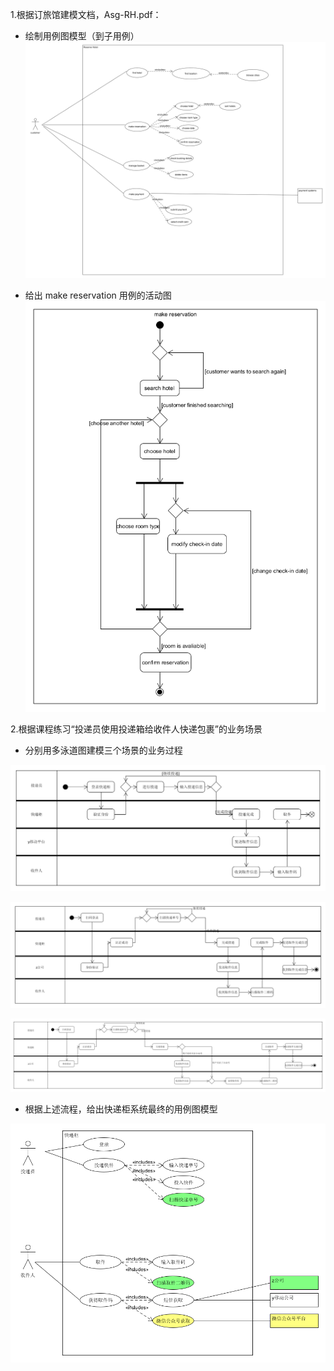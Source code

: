 1.根据订旅馆建模文档，Asg-RH.pdf：

* 绘制用例图模型（到子用例）
![](https://github.com/sysu16340234/swsad/blob/master/pics/7/reserve_hotel_usecase.png?raw=true)

* 给出 make reservation 用例的活动图
![](https://github.com/sysu16340234/swsad/blob/master/pics/7/reserve_hotel_activity.png?raw=true)

2.根据课程练习“投递员使用投递箱给收件人快递包裹”的业务场景
* 分别用多泳道图建模三个场景的业务过程

![](https://github.com/sysu16340234/swsad/blob/master/pics/7/1.png?raw=true)

![](https://github.com/sysu16340234/swsad/blob/master/pics/7/2.png?raw=true)

![](https://github.com/sysu16340234/swsad/blob/master/pics/7/3.png?raw=true)

* 根据上述流程，给出快递柜系统最终的用例图模型

![](https://github.com/sysu16340234/swsad/blob/master/pics/7/4.png?raw=true)
